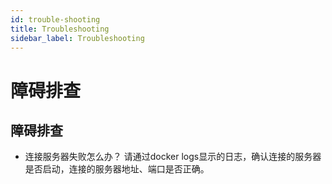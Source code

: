 ```yaml
---
id: trouble-shooting
title: Troubleshooting
sidebar_label: Troubleshooting
---
```


# 障碍排查

## 障碍排查
- 连接服务器失败怎么办？
  请通过docker logs显示的日志，确认连接的服务器是否启动，连接的服务器地址、端口是否正确。


